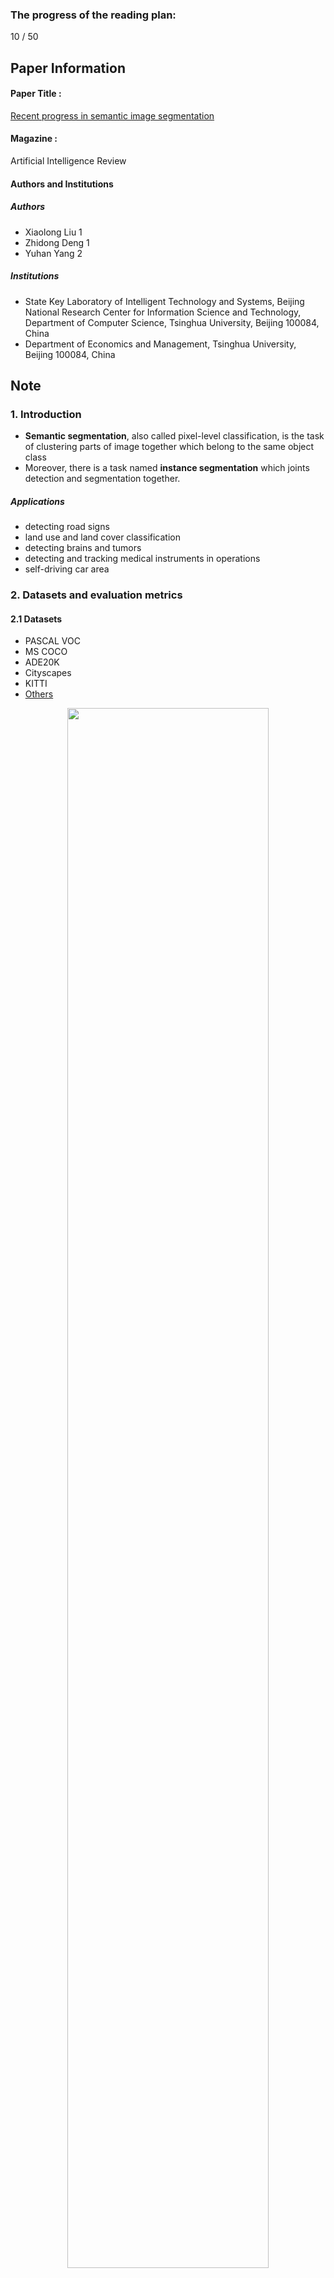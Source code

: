 ### The progress of the reading plan: 
10 / 50

## Paper Information
#### Paper Title : 
[Recent progress in semantic image segmentation](https://arxiv.org/pdf/1809.10198) 

#### Magazine : 
Artificial Intelligence Review

#### Authors and Institutions
##### Authors
+ Xiaolong Liu 1
+ Zhidong Deng 1
+ Yuhan Yang 2

##### Institutions
+ State Key Laboratory of Intelligent Technology and Systems, Beijing National Research Center for Information Science and Technology, Department of Computer Science, Tsinghua University, Beijing 100084, China
+ Department of Economics and Management, Tsinghua University, Beijing 100084, China

## Note

### 1. Introduction
+ **Semantic segmentation**, also called pixel-level classification, is the task of clustering parts of image together which belong to the same object class
+ Moreover, there is a task named **instance segmentation** which joints detection and segmentation together.

##### Applications
+ detecting road signs
+ land use and land cover classification
+ detecting brains and tumors
+ detecting and tracking medical instruments in operations
+ self-driving car area

### 2. Datasets and evaluation metrics
#### 2.1 Datasets
+ PASCAL VOC
+ MS COCO
+ ADE20K
+ Cityscapes
+ KITTI
+ [Others](http://homepages.inf.ed.ac.uk/rbf/CVonline/Imagedbase.htm#segmentation)

<div  align="center">    
<img src="https://raw.githubusercontent.com/zhixuanli/segmentation-paper-reading-notes/master/images-folder/10-SegReview18/01.png" width="80%" height="80%" />
</div>

#### 2.2 Evaluation metrics
+ $P_{acc}$ : pixel accuracy 
+ $M_{acc}$ : mean accuracy
+ $M_{IU}$ : region intersection upon union (IU)
+ $FW_{IU}$ : frequency weighted IU

Actually **Mean Intersection over Union (MIoU)** is the most frequently used evaluation metric now as I think.

### 3. Traditional methods

### 4. Recent DNN in segmentation
#### 4.1 Fully convolutional network (FCN)
The paper (Long et al. 2014) is the first work that introduces DNN to image segmentation area.

<div  align="center">    
<img src="https://raw.githubusercontent.com/zhixuanli/segmentation-paper-reading-notes/master/images-folder/10-SegReview18/02.jpg" width="60%" height="60%" />
</div>

#### 4.2 Up-sample method: interpolation versus deconvolution
+ bi-linear interpolation
+ deconvolution

<div  align="center">    
<img src="https://raw.githubusercontent.com/zhixuanli/segmentation-paper-reading-notes/master/images-folder/10-SegReview18/03.jpg" width="80%" height="80%" />
</div>

#### 4.3 FCN joint with CRF and other traditional methods
##### FCN joint with CRF

According to the research of Deeplab, the responses at the final layer of DCNNs are not sufficiently localized for accurate object segmentation (Chen et al. 2016b).
They overcome this poor localization property by combining a fully connected Conditional Random Field (CRF) at the final DCNN layer.

##### FCN joint with other traditional methods

+ domain transform
+ super-pixels
+ MarkovRandom Field (MRF)

#### 4.4 Dilated convolution
<div  align="center">    
<img src="https://raw.githubusercontent.com/zhixuanli/segmentation-paper-reading-notes/master/images-folder/10-SegReview18/04.png" width="80%" height="80%" />
</div>

Dilated convolution, also called 'Atrous Convolution' or 'Hole Convolution' is originally developed for the efficient computation.

The dilated convolution has griding artifacts, and the dilated residual networks (DRN) was proposed in 2017 to remove these artifacts and further increase the performance of the network.

#### 4.5 Progress in backbone network
+ VGG-16 (adopted by FCN)
+ ResNet
+ ResNeXt
+ Inception-ResNet

Actually there also exist Xception and DenseNet.

#### 4.6 Pyramid method in segmentation

##### 4.6.1 Image pyramid
<div  align="center">    
<img src="https://raw.githubusercontent.com/zhixuanli/segmentation-paper-reading-notes/master/images-folder/10-SegReview18/05.png" width="80%" height="80%" />
</div>

There are two common kinds of image pyramids: 
Gaussian pyramid which is used to downsample images and Laplacian pyramid which is used to reconstruct an upsampled image from an image lower in the pyramid (with less resolution).

Deeplab implements an image pyramid structure (Chen et al. 2016c) which extracts multi-scale features by feeding multiple resized input images to a shared deep network.

Laplacian pyramid is also used by (Ghiasi and Fowlkes 2016). They bring out a multi-resolution reconstruction architecture based on a Laplacian pyramid, which **uses skip connections from higher-resolution feature maps** and multiplicative gating to progressively **refine boundaries reconstructed from lower resolution feature maps**.

<div  align="center">    
<img src="https://raw.githubusercontent.com/zhixuanli/segmentation-paper-reading-notes/master/images-folder/10-SegReview18/06.png" width="80%" height="80%" />
</div>

##### 4.6.2 Atrous spatial pyramid pooling
ASPP
<div  align="center">    
<img src="https://raw.githubusercontent.com/zhixuanli/segmentation-paper-reading-notes/master/images-folder/10-SegReview18/07.png" width="60%" height="60%" />
</div>

##### 4.6.3 Pooling pyramid
PSPNet
<div  align="center">    
<img src="https://raw.githubusercontent.com/zhixuanli/segmentation-paper-reading-notes/master/images-folder/10-SegReview18/09.png" width="60%" height="60%" />
</div>

##### 4.6.4 Feature pyramid
In fact, recent deep learning object detectors have avoided pyramid representation because **it is compute and memory intensive**.

#### 4.7 Multi-level feature and multi-stage methods
Structure adopted in Hariharan et al. (2015) as hypercolumns

<div  align="center">    
<img src="https://raw.githubusercontent.com/zhixuanli/segmentation-paper-reading-notes/master/images-folder/10-SegReview18/08.png" width="60%" height="60%" />
</div>

#### 4.8 Supervised, weakly-supervised and unsupervised methods

## Conclusion
This paper roughly summarizes the progress of deep learning methods in the semantic segmentation field.

But the techniques introduced in this paper are not intact, but enough comprehensive.